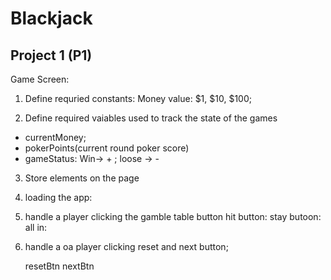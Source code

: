 # Blackjack
## Project 1 (P1) 


Game Screen: 
1. Define requried constants:
Money value: $1, $10, $100;

2. Define required vaiables used to track the state of the games
- currentMoney;
- pokerPoints(current round poker score)
- gameStatus: Win-> + ; loose -> -


3. Store elements on the page 

4. loading the app:

5. handle a player clicking the gamble table button 
    hit button:
    stay butoon:
    all in:

6. handle a oa player clicking reset and next button;

    resetBtn 
    nextBtn
